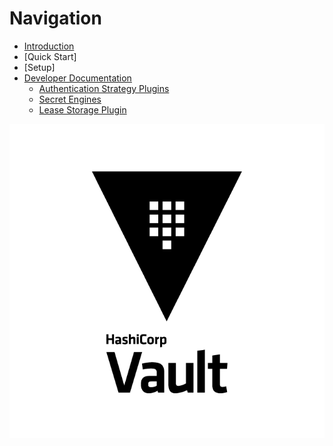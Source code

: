 # Navigation

* [Introduction](README.md)
* [Quick Start]
* [Setup]
* [Developer Documentation](/dev/README.md)
  * [Authentication Strategy Plugins](/dev/auth-plugins.md)
  * [Secret Engines](/dev/secret-engines.md)
  * [Lease Storage Plugin](/dev/lease-storage-plugins.md)
  

![HashiCorp Vault](./static/vault-logo.png)